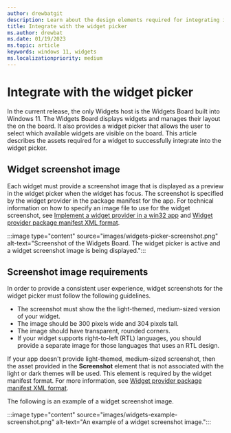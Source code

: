 ```yaml
---
author: drewbatgit
description: Learn about the design elements required for integrating into the widget picker on the Widgets Board.
title: Integrate with the widget picker
ms.author: drewbat
ms.date: 01/19/2023
ms.topic: article
keywords: windows 11, widgets
ms.localizationpriority: medium
---
```


# Integrate with the widget picker

In the current release, the only Widgets host is the Widgets Board built into Windows 11. The Widgets Board displays widgets and manages their layout the on the board. It also provides a widget picker that allows the user to select which available widgets are visible on the board. This article describes the assets required for a widget to successfully integrate into the widget picker.

## Widget screenshot image

Each widget must provide a screenshot image that is displayed as a preview in the widget picker when the widget has focus. The screenshot is specified by the widget provider in the package manifest for the app. For technical information on how to specify an image file to use for the widget screenshot, see [Implement a widget provider in a win32 app](../../develop/widgets/implement-widget-provider-win32.md) and [Widget provider package manifest XML format](../../develop/widgets/widget-provider-manifest.md).

:::image type="content" source="images/widgets-picker-screenshot.png" alt-text="Screenshot of the Widgets Board. The widget picker is active and a widget screenshot image is being displayed.":::

## Screenshot image requirements 

In order to provide a consistent user experience, widget screenshots for the widget picker must follow the following guidelines.

* The screenshot must show the the light-themed, medium-sized version of your widget.
* The image should be 300 pixels wide and 304 pixels tall.
* The image should have transparent, rounded corners.
* If your widget supports right-to-left (RTL) languages, you should provide a separate image for those languages that uses an RTL design.

If your app doesn't provide light-themed, medium-sized screenshot, then the asset provided in the **Screenshot** element that is not associated with the light or dark themes will be used. This element is required by the widget manifest format. For more information, see [Widget provider package manifest XML format](../../develop/widgets/widget-provider-manifest.md).

The following is an example of a widget screenshot image. 

:::image type="content" source="images/widgets-example-screenshot.png" alt-text="An example of a widget screenshot image.":::


